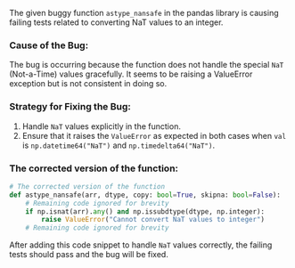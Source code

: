 The given buggy function `astype_nansafe` in the pandas library is causing failing tests related to converting NaT values to an integer.

### Cause of the Bug:
The bug is occurring because the function does not handle the special `NaT` (Not-a-Time) values gracefully. It seems to be raising a ValueError exception but is not consistent in doing so.

### Strategy for Fixing the Bug:
1. Handle `NaT` values explicitly in the function.
2. Ensure that it raises the `ValueError` as expected in both cases when `val` is `np.datetime64("NaT")` and `np.timedelta64("NaT")`.

### The corrected version of the function:
```python
# The corrected version of the function
def astype_nansafe(arr, dtype, copy: bool=True, skipna: bool=False):
    # Remaining code ignored for brevity
    if np.isnat(arr).any() and np.issubdtype(dtype, np.integer):
        raise ValueError("Cannot convert NaT values to integer")
    # Remaining code ignored for brevity
```
After adding this code snippet to handle `NaT` values correctly, the failing tests should pass and the bug will be fixed.